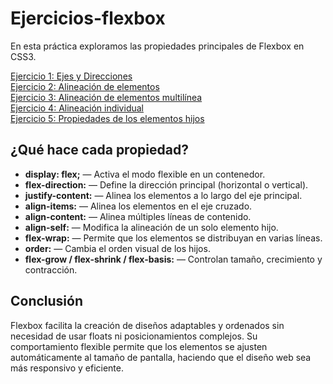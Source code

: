 # Ejercicios-flexbox

<p>En esta práctica exploramos las propiedades principales de Flexbox en CSS3.</p>

  <section class="links">
     <a href="flexbox1.html">Ejercicio 1: Ejes y Direcciones</a><br>
    <a href="flexbox2.html">Ejercicio 2: Alineación de elementos</a><br>
    <a href="flexbox3.html">Ejercicio 3: Alineación de elementos multilínea</a><br>
    <a href="flexbox4.html">Ejercicio 4: Alineación individual</a><br>
    <a href="flexbox5.html">Ejercicio 5: Propiedades de los elementos hijos</a>
  </section>

  <h2>¿Qué hace cada propiedad?</h2>
  <ul>
    <li><b>display: flex;</b> — Activa el modo flexible en un contenedor.</li>
    <li><b>flex-direction:</b> — Define la dirección principal (horizontal o vertical).</li>
    <li><b>justify-content:</b> — Alinea los elementos a lo largo del eje principal.</li>
    <li><b>align-items:</b> — Alinea los elementos en el eje cruzado.</li>
    <li><b>align-content:</b> — Alinea múltiples líneas de contenido.</li>
    <li><b>align-self:</b> — Modifica la alineación de un solo elemento hijo.</li>
    <li><b>flex-wrap:</b> — Permite que los elementos se distribuyan en varias líneas.</li>
    <li><b>order:</b> — Cambia el orden visual de los hijos.</li>
    <li><b>flex-grow / flex-shrink / flex-basis:</b> — Controlan tamaño, crecimiento y contracción.</li>
  </ul>

  <h2>Conclusión</h2>
  <p>
    Flexbox facilita la creación de diseños adaptables y ordenados sin necesidad de usar floats ni posicionamientos complejos.
    Su comportamiento flexible permite que los elementos se ajusten automáticamente al tamaño de pantalla, 
    haciendo que el diseño web sea más responsivo y eficiente.
  </p>

